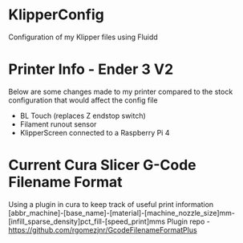 # KlipperConfig
 Configuration of my Klipper files using Fluidd
 
 # Printer Info - Ender 3 V2
 Below are some changes made to my printer compared to the stock configuration that would affect the config file
 - BL Touch (replaces Z endstop switch)
 - Filament runout sensor
 - KlipperScreen connected to a Raspberry Pi 4

# Current Cura Slicer G-Code Filename Format
Using a plugin in cura to keep track of useful print information
[abbr_machine]-[base_name]-[material]-[machine_nozzle_size]mm-[infill_sparse_density]pct_fill-[speed_print]mms
Plugin repo - https://github.com/rgomezjnr/GcodeFilenameFormatPlus
